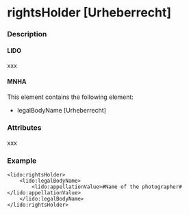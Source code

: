 # rightsHolder \[Urheberrecht\]

### Description

#### LIDO

xxx

#### MNHA

This element contains the following element:

* legalBodyName \[Urheberrecht\]

### Attributes

xxx

### Example

```markup
<lido:rightsHolder>   
    <lido:legalBodyName>
        <lido:appellationValue>#Name of the photographer#</lido:appellationValue>
    </lido:legalBodyName>
</lido:rightsHolder>
```


